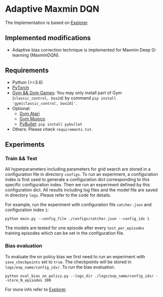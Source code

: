 # Adaptive Maxmin DQN

The Implementation is based on [Explorer](https://github.com/qlan3/Explorer).

## Implemented modifications

- Adaptive bias correction technique is implemented for Maxmin Deep Q-learning (MaxminDQN).

## Requirements

- Python (>=3.6)
- [PyTorch](https://pytorch.org/)
- [Gym && Gym Games](https://github.com/qlan3/gym-games): You may only install part of Gym (`classic_control, box2d`) by command `pip install 'gym[classic_control, box2d]'`.
- Optional: 
  - [Gym Atari](https://github.com/openai/gym/blob/master/docs/environments.md#atari)
  - [Gym Mujoco](https://github.com/openai/gym/blob/master/docs/environments.md#mujoco)
  - [PyBullet](https://pybullet.org/): `pip install pybullet`
- Others: Please check `requirements.txt`.


## Experiments

### Train && Test

All hyperparameters including parameters for grid search are stored in a configuration file in directory `configs`. To run an experiment, a configuration index is first used to generate a configuration dict corresponding to this specific configuration index. Then we run an experiment defined by this configuration dict. All results including log files and the model file are saved in directory `logs`. Please refer to the code for details.

For example, run the experiment with configuration file `catcher.json` and configuration index `1`:

```python main.py --config_file ./configs/catcher.json --config_idx 1```

The models are tested for one episode after every `test_per_episodes` training episodes which can be set in the configuration file.

### Bias evaluation
To evaluate the on policy bias we first need to run an experiment with `save_checkpoints` set to `true`. The checkpoints will be stored in `logs/exp_name/config_idx/`. To run the bias evaluation.

```python eval_bias_on_policy.py --logs_dir ./logs/exp_name/config_idx/ --store_N_episodes 300```

For more info refer to [Explorer](https://github.com/qlan3/Explorer).